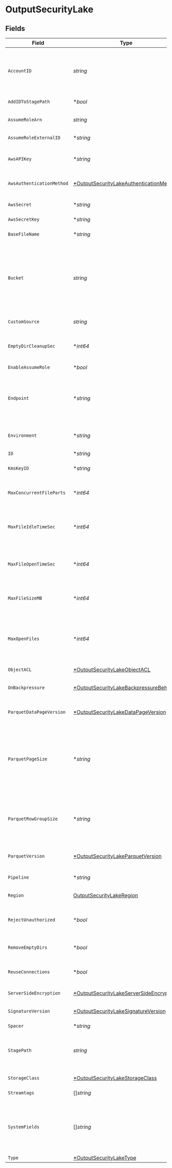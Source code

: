 # OutputSecurityLake


## Fields

| Field                                                                                                                                                                                                                                              | Type                                                                                                                                                                                                                                               | Required                                                                                                                                                                                                                                           | Description                                                                                                                                                                                                                                        |
| -------------------------------------------------------------------------------------------------------------------------------------------------------------------------------------------------------------------------------------------------- | -------------------------------------------------------------------------------------------------------------------------------------------------------------------------------------------------------------------------------------------------- | -------------------------------------------------------------------------------------------------------------------------------------------------------------------------------------------------------------------------------------------------- | -------------------------------------------------------------------------------------------------------------------------------------------------------------------------------------------------------------------------------------------------- |
| `AccountID`                                                                                                                                                                                                                                        | *string*                                                                                                                                                                                                                                           | :heavy_check_mark:                                                                                                                                                                                                                                 | ID of the AWS account whose data the Destination will write to Security Lake. This should have been configured when creating the Amazon Security Lake custom source.                                                                               |
| `AddIDToStagePath`                                                                                                                                                                                                                                 | **bool*                                                                                                                                                                                                                                            | :heavy_minus_sign:                                                                                                                                                                                                                                 | Append output's ID to staging location.                                                                                                                                                                                                            |
| `AssumeRoleArn`                                                                                                                                                                                                                                    | *string*                                                                                                                                                                                                                                           | :heavy_check_mark:                                                                                                                                                                                                                                 | Amazon Resource Name (ARN) of the role to assume                                                                                                                                                                                                   |
| `AssumeRoleExternalID`                                                                                                                                                                                                                             | **string*                                                                                                                                                                                                                                          | :heavy_minus_sign:                                                                                                                                                                                                                                 | External ID to use when assuming role                                                                                                                                                                                                              |
| `AwsAPIKey`                                                                                                                                                                                                                                        | **string*                                                                                                                                                                                                                                          | :heavy_minus_sign:                                                                                                                                                                                                                                 | Access key. This value can be a constant or a JavaScript expression(e.g., `${C.env.SOME_ACCESS_KEY}`).                                                                                                                                             |
| `AwsAuthenticationMethod`                                                                                                                                                                                                                          | [*OutputSecurityLakeAuthenticationMethod](../../models/shared/outputsecuritylakeauthenticationmethod.md)                                                                                                                                           | :heavy_minus_sign:                                                                                                                                                                                                                                 | AWS authentication method. Choose Auto to use IAM roles.                                                                                                                                                                                           |
| `AwsSecret`                                                                                                                                                                                                                                        | **string*                                                                                                                                                                                                                                          | :heavy_minus_sign:                                                                                                                                                                                                                                 | Select (or create) a stored secret that references your access key and secret key.                                                                                                                                                                 |
| `AwsSecretKey`                                                                                                                                                                                                                                     | **string*                                                                                                                                                                                                                                          | :heavy_minus_sign:                                                                                                                                                                                                                                 | Secret key                                                                                                                                                                                                                                         |
| `BaseFileName`                                                                                                                                                                                                                                     | **string*                                                                                                                                                                                                                                          | :heavy_minus_sign:                                                                                                                                                                                                                                 | JavaScript expression to define the output filename prefix (can be constant).                                                                                                                                                                      |
| `Bucket`                                                                                                                                                                                                                                           | *string*                                                                                                                                                                                                                                           | :heavy_check_mark:                                                                                                                                                                                                                                 | Name of the destination S3 bucket. Must be a JavaScript expression (which can evaluate to a constant value), enclosed in quotes or backticks. Can be evaluated only at init time. E.g., referencing a Global Variable: `myBucket-${C.vars.myVar}`. |
| `CustomSource`                                                                                                                                                                                                                                     | *string*                                                                                                                                                                                                                                           | :heavy_check_mark:                                                                                                                                                                                                                                 | Name of the custom source configured in Amazon Security Lake                                                                                                                                                                                       |
| `EmptyDirCleanupSec`                                                                                                                                                                                                                               | **int64*                                                                                                                                                                                                                                           | :heavy_minus_sign:                                                                                                                                                                                                                                 | How often (secs) to clean-up empty directories when 'Remove Staging Dirs' is enabled.                                                                                                                                                              |
| `EnableAssumeRole`                                                                                                                                                                                                                                 | **bool*                                                                                                                                                                                                                                            | :heavy_minus_sign:                                                                                                                                                                                                                                 | Use Assume Role credentials to access S3                                                                                                                                                                                                           |
| `Endpoint`                                                                                                                                                                                                                                         | **string*                                                                                                                                                                                                                                          | :heavy_minus_sign:                                                                                                                                                                                                                                 | Amazon Security Lake service endpoint. If empty, defaults to AWS' Region-specific endpoint. Otherwise, it must point to Amazon Security Lake-compatible endpoint.                                                                                  |
| `Environment`                                                                                                                                                                                                                                      | **string*                                                                                                                                                                                                                                          | :heavy_minus_sign:                                                                                                                                                                                                                                 | Optionally, enable this config only on a specified Git branch. If empty, will be enabled everywhere.                                                                                                                                               |
| `ID`                                                                                                                                                                                                                                               | **string*                                                                                                                                                                                                                                          | :heavy_minus_sign:                                                                                                                                                                                                                                 | Unique ID for this output                                                                                                                                                                                                                          |
| `KmsKeyID`                                                                                                                                                                                                                                         | **string*                                                                                                                                                                                                                                          | :heavy_minus_sign:                                                                                                                                                                                                                                 | ID or ARN of the KMS customer-managed key to use for encryption                                                                                                                                                                                    |
| `MaxConcurrentFileParts`                                                                                                                                                                                                                           | **int64*                                                                                                                                                                                                                                           | :heavy_minus_sign:                                                                                                                                                                                                                                 | Maximum number of parts to upload in parallel per file. Minimum part size is 5MB.                                                                                                                                                                  |
| `MaxFileIdleTimeSec`                                                                                                                                                                                                                               | **int64*                                                                                                                                                                                                                                           | :heavy_minus_sign:                                                                                                                                                                                                                                 | Maximum amount of time to keep inactive files open. Files open for longer than this will be closed and moved to final output location.                                                                                                             |
| `MaxFileOpenTimeSec`                                                                                                                                                                                                                               | **int64*                                                                                                                                                                                                                                           | :heavy_minus_sign:                                                                                                                                                                                                                                 | Maximum amount of time to write to a file. Files open for longer than this will be closed and moved to final output location.                                                                                                                      |
| `MaxFileSizeMB`                                                                                                                                                                                                                                    | **int64*                                                                                                                                                                                                                                           | :heavy_minus_sign:                                                                                                                                                                                                                                 | Maximum uncompressed output file size. Files of this size will be closed and moved to final output location.                                                                                                                                       |
| `MaxOpenFiles`                                                                                                                                                                                                                                     | **int64*                                                                                                                                                                                                                                           | :heavy_minus_sign:                                                                                                                                                                                                                                 | Maximum number of files to keep open concurrently. When exceeded, @{product} will close the oldest open files and move them to the final output location.                                                                                          |
| `ObjectACL`                                                                                                                                                                                                                                        | [*OutputSecurityLakeObjectACL](../../models/shared/outputsecuritylakeobjectacl.md)                                                                                                                                                                 | :heavy_minus_sign:                                                                                                                                                                                                                                 | Object ACL to assign to uploaded objects.                                                                                                                                                                                                          |
| `OnBackpressure`                                                                                                                                                                                                                                   | [*OutputSecurityLakeBackpressureBehavior](../../models/shared/outputsecuritylakebackpressurebehavior.md)                                                                                                                                           | :heavy_minus_sign:                                                                                                                                                                                                                                 | Whether to block or drop events when all receivers are exerting backpressure.                                                                                                                                                                      |
| `ParquetDataPageVersion`                                                                                                                                                                                                                           | [*OutputSecurityLakeDataPageVersion](../../models/shared/outputsecuritylakedatapageversion.md)                                                                                                                                                     | :heavy_minus_sign:                                                                                                                                                                                                                                 | Serialization format of data pages. Note that not all reader implentations support Data page V2.                                                                                                                                                   |
| `ParquetPageSize`                                                                                                                                                                                                                                  | **string*                                                                                                                                                                                                                                          | :heavy_minus_sign:                                                                                                                                                                                                                                 | Ideal memory size for page segments. E.g., 1MB or 128MB. Generally, lower values improve reading speed, while higher values improve compression. Imposes a target, not a strict limit; the final size of a row group may be larger or smaller.     |
| `ParquetRowGroupSize`                                                                                                                                                                                                                              | **string*                                                                                                                                                                                                                                          | :heavy_minus_sign:                                                                                                                                                                                                                                 | Ideal memory size for row group segments. E.g., 128MB or 1GB. Affects memory use when writing. Imposes a target, not a strict limit; the final size of a row group may be larger or smaller.                                                       |
| `ParquetVersion`                                                                                                                                                                                                                                   | [*OutputSecurityLakeParquetVersion](../../models/shared/outputsecuritylakeparquetversion.md)                                                                                                                                                       | :heavy_minus_sign:                                                                                                                                                                                                                                 | Determines which data types are supported and how they are represented.                                                                                                                                                                            |
| `Pipeline`                                                                                                                                                                                                                                         | **string*                                                                                                                                                                                                                                          | :heavy_minus_sign:                                                                                                                                                                                                                                 | Pipeline to process data before sending out to this output.                                                                                                                                                                                        |
| `Region`                                                                                                                                                                                                                                           | [OutputSecurityLakeRegion](../../models/shared/outputsecuritylakeregion.md)                                                                                                                                                                        | :heavy_check_mark:                                                                                                                                                                                                                                 | Region where the Amazon Security Lake is located.                                                                                                                                                                                                  |
| `RejectUnauthorized`                                                                                                                                                                                                                               | **bool*                                                                                                                                                                                                                                            | :heavy_minus_sign:                                                                                                                                                                                                                                 | Whether to reject certificates that cannot be verified against a valid CA (e.g., self-signed certificates).                                                                                                                                        |
| `RemoveEmptyDirs`                                                                                                                                                                                                                                  | **bool*                                                                                                                                                                                                                                            | :heavy_minus_sign:                                                                                                                                                                                                                                 | Remove empty staging directories after moving files.                                                                                                                                                                                               |
| `ReuseConnections`                                                                                                                                                                                                                                 | **bool*                                                                                                                                                                                                                                            | :heavy_minus_sign:                                                                                                                                                                                                                                 | Whether to reuse connections between requests, which can improve performance.                                                                                                                                                                      |
| `ServerSideEncryption`                                                                                                                                                                                                                             | [*OutputSecurityLakeServerSideEncryption](../../models/shared/outputsecuritylakeserversideencryption.md)                                                                                                                                           | :heavy_minus_sign:                                                                                                                                                                                                                                 | Server-side encryption for uploaded objects.                                                                                                                                                                                                       |
| `SignatureVersion`                                                                                                                                                                                                                                 | [*OutputSecurityLakeSignatureVersion](../../models/shared/outputsecuritylakesignatureversion.md)                                                                                                                                                   | :heavy_minus_sign:                                                                                                                                                                                                                                 | Signature version to use for signing Amazon Security Lake requests.                                                                                                                                                                                |
| `Spacer`                                                                                                                                                                                                                                           | **string*                                                                                                                                                                                                                                          | :heavy_minus_sign:                                                                                                                                                                                                                                 | N/A                                                                                                                                                                                                                                                |
| `StagePath`                                                                                                                                                                                                                                        | *string*                                                                                                                                                                                                                                           | :heavy_check_mark:                                                                                                                                                                                                                                 | Filesystem location in which to buffer files, before compressing and moving to final destination. Use performant stable storage.                                                                                                                   |
| `StorageClass`                                                                                                                                                                                                                                     | [*OutputSecurityLakeStorageClass](../../models/shared/outputsecuritylakestorageclass.md)                                                                                                                                                           | :heavy_minus_sign:                                                                                                                                                                                                                                 | Storage class to select for uploaded objects.                                                                                                                                                                                                      |
| `Streamtags`                                                                                                                                                                                                                                       | []*string*                                                                                                                                                                                                                                         | :heavy_minus_sign:                                                                                                                                                                                                                                 | Add tags for filtering and grouping in @{product}.                                                                                                                                                                                                 |
| `SystemFields`                                                                                                                                                                                                                                     | []*string*                                                                                                                                                                                                                                         | :heavy_minus_sign:                                                                                                                                                                                                                                 | Set of fields to automatically add to events using this output. E.g.: cribl_pipe, c*. Wildcards supported. These fields are added as dimensions and labels to generated metrics and logs respectively.                                             |
| `Type`                                                                                                                                                                                                                                             | [*OutputSecurityLakeType](../../models/shared/outputsecuritylaketype.md)                                                                                                                                                                           | :heavy_minus_sign:                                                                                                                                                                                                                                 | N/A                                                                                                                                                                                                                                                |